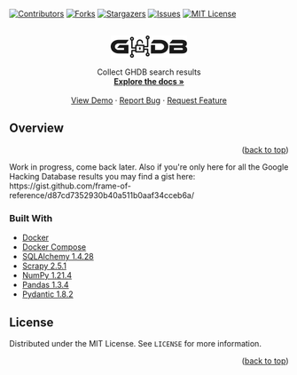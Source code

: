 <div id="top"></div>

[![Contributors][contributors-shield]][contributors-url]
[![Forks][forks-shield]][forks-url]
[![Stargazers][stars-shield]][stars-url]
[![Issues][issues-shield]][issues-url]
[![MIT License][license-shield]][license-url]



<br />
<div align="center">
  <a href="https://github.com/frame-of-reference/ghdb">
    <img src="./docs/logo.svg" alt="ghdb logo" height="40" />
  </a>

  <p align="center">
    Collect GHDB search results
    <br />
    <a href="https://github.com/frame-of-reference/ghdb"><strong>Explore the docs »</strong></a>
    <br />
    <br />
    <a href="https://github.com/frame-of-reference/ghdb">View Demo</a>
    ·
    <a href="https://github.com/frame-of-reference/ghdb/issues">Report Bug</a>
    ·
    <a href="https://github.com/frame-of-reference/ghdb/issues">Request Feature</a>
  </p>
</div>


## Overview

<p align="right">(<a href="#top">back to top</a>)</p>
Work in progress, come back later. Also if you're only here for all the Google Hacking Database results
 you may find a gist here: https://gist.github.com/frame-of-reference/d87cd7352930b40a511b0aaf34cceb6a/


### Built With

- [Docker](https://docs.docker.com/)
- [Docker Compose](https://docs.docker.com/compose/)
- [SQLAlchemy 1.4.28](https://docs.sqlalchemy.org/en/14/) 
- [Scrapy 2.5.1](https://docs.scrapy.org/en/latest/)
- [NumPy 1.21.4](https://numpy.org/doc/stable/)
- [Pandas 1.3.4](https://pandas.pydata.org/docs/)
- [Pydantic 1.8.2](https://pydantic-docs.helpmanual.io/)



## License

Distributed under the MIT License. See `LICENSE` for more information.

<p align="right">(<a href="#top">back to top</a>)</p>

[contributors-shield]: https://img.shields.io/github/contributors/frame-of-reference/ghdb.svg?style=for-the-badge
[contributors-url]: https://github.com/frame-of-reference/ghdb/graphs/contributors
[forks-shield]: https://img.shields.io/github/forks/frame-of-reference/ghdb.svg?style=for-the-badge
[forks-url]: https://github.com/frame-of-reference/ghdb/network/members
[stars-shield]: https://img.shields.io/github/stars/frame-of-reference/ghdb.svg?style=for-the-badge
[stars-url]: https://github.com/frame-of-reference/ghdb/stargazers
[issues-shield]: https://img.shields.io/github/issues/frame-of-reference/ghdb.svg?style=for-the-badge
[issues-url]: https://github.com/frame-of-reference/ghdb/issues
[license-shield]: https://img.shields.io/github/license/frame-of-reference/ghdb.svg?style=for-the-badge
[license-url]: https://github.com/frame-of-reference/ghdb/blob/master/LICENSE.txt

